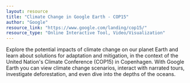 ```yaml
---
layout: resource
title: "Climate Change in Google Earth - COP15"
author: "Google"
resource_link: "https://www.google.com/landing/cop15/"
resource_type: "Online Interactive Tool, Video/Visualization"
---
```


Explore the potential impacts of climate change on our planet Earth and learn about solutions for adaptation and mitigation, in the context of the United Nation's Climate Conference (COP15) in Copenhagen. With Google Earth you can view climate change scenarios, interact with narrated tours, investigate deforestation, and even dive into the depths of the oceans.